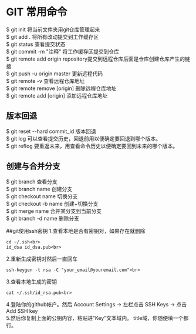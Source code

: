 # GIT 常用命令

$ git init   将当前文件夹用git仓库管理起来<br>
$ git add .  将所有改动提交到工作缓存区<br>
$ git status  查看提交状态<br>
$ git commit -m "注释"    将工作缓存区提交到仓库<br>
$ git remote add origin repository提交到远程仓库后面是仓库创建仓库产生的链接<br>
$ git push -u origin master   更新远程代码<br>
$ git remote -v 查看远程仓库地址<br>
$ git remote remove [origin] 删除远程仓库地址<br>
$ git remote add [origin] 添加远程仓库地址<br>

## 版本回退
$ git reset --hard commit_id 版本回退<br>
$ git log 可以查看提交历史，回退前用以便确定要回退到哪个版本。<br>
$ git reflog 要重返未来，用查看命令历史以便确定要回到未来的哪个版本。<br>

## 创建与合并分支

$ git branch 查看分支<br>
$ git branch name 创建分支<br>
$ git checkout name 切换分支<br>
$ git checkout -b name 创建+切换分支<br>
$ git merge name 合并某分支到当前分支<br>
$ git branch -d name 删除分支<br>

##git使用ssh密钥
1.查看本地是否有密钥对，如果存在就删除<br>

    cd ~/.ssh<br>
    id_dsa id_dsa.pub<br>
2.重新生成密钥对然后一直回车<br>

    ssh-keygen -t rsa -C "your_email@youremail.com"<br>
3.查看本地生成的密钥<br>

    cat ~/.ssh/id_rsa.pub<br>
4.登陆你的github帐户。然后 Account Settings -> 左栏点击 SSH Keys -> 点击 Add SSH key<br>
5.然后你复制上面的公钥内容，粘贴进“Key”文本域内。 title域，你随便填一个都行。 
